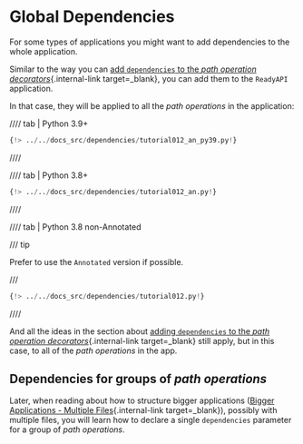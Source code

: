 # Global Dependencies

For some types of applications you might want to add dependencies to the whole application.

Similar to the way you can [add `dependencies` to the _path operation decorators_](dependencies-in-path-operation-decorators.md){.internal-link target=\_blank}, you can add them to the `ReadyAPI` application.

In that case, they will be applied to all the _path operations_ in the application:

//// tab | Python 3.9+

```Python hl_lines="16"
{!> ../../docs_src/dependencies/tutorial012_an_py39.py!}
```

////

//// tab | Python 3.8+

```Python hl_lines="16"
{!> ../../docs_src/dependencies/tutorial012_an.py!}
```

////

//// tab | Python 3.8 non-Annotated

/// tip

Prefer to use the `Annotated` version if possible.

///

```Python hl_lines="15"
{!> ../../docs_src/dependencies/tutorial012.py!}
```

////

And all the ideas in the section about [adding `dependencies` to the _path operation decorators_](dependencies-in-path-operation-decorators.md){.internal-link target=\_blank} still apply, but in this case, to all of the _path operations_ in the app.

## Dependencies for groups of _path operations_

Later, when reading about how to structure bigger applications ([Bigger Applications - Multiple Files](../../tutorial/bigger-applications.md){.internal-link target=\_blank}), possibly with multiple files, you will learn how to declare a single `dependencies` parameter for a group of _path operations_.
